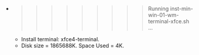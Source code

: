 * >>>>>>>>> Running inst-min-win-01-wm-terminal-xfce.sh ...
  * Install terminal: xfce4-terminal.
  * Disk size = 1865688K. Space Used = 4K.
